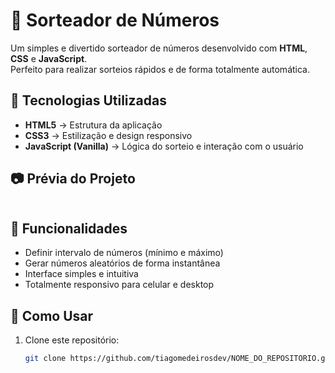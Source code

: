 # 🎲 Sorteador de Números

Um simples e divertido sorteador de números desenvolvido com **HTML**, **CSS** e **JavaScript**.  
Perfeito para realizar sorteios rápidos e de forma totalmente automática.

## 🚀 Tecnologias Utilizadas
- **HTML5** → Estrutura da aplicação
- **CSS3** → Estilização e design responsivo
- **JavaScript (Vanilla)** → Lógica do sorteio e interação com o usuário

## 📷 Prévia do Projeto
<img src="">

## 📌 Funcionalidades
- Definir intervalo de números (mínimo e máximo)
- Gerar números aleatórios de forma instantânea
- Interface simples e intuitiva
- Totalmente responsivo para celular e desktop

## 📂 Como Usar
1. Clone este repositório:
   ```bash
   git clone https://github.com/tiagomedeirosdev/NOME_DO_REPOSITORIO.git

